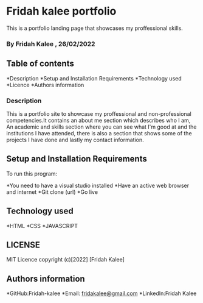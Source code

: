 # Fridah kalee portfolio
This is a portfolio landing page that showcases my proffessional skills.
### By Fridah Kalee , 26/02/2022
## Table of contents
*Description
*Setup and Installation Requirements
*Technology used
*Licence
*Authors information
### Description
This is a portfolio site to showcase my proffessional and non-professional competencies.It contains an about me section which describes who I am, An academic and skills section where you can see what I'm good at and the institutions I have attended, there is also a section that shows some of the projects I have done and lastly my contact information.
## Setup and Installation Requirements
To run this program:

*You need to have a visual studio installed
*Have an active web browser and internet
*Git clone (url)
*Go live 
## Technology used
*HTML
*CSS
*JAVASCRIPT
## LICENSE
MIT Licence copyright (c)[2022] [Fridah Kalee]
## Authors information
*GitHub:Fridah-kalee
*Email: fridakalee@gmail.com
*LinkedIn:Fridah Kalee


